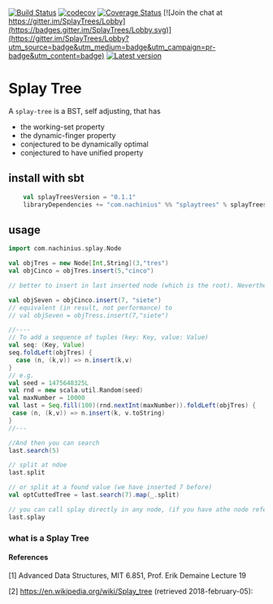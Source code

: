 [![Build Status](https://travis-ci.org/nachinius/SplayTrees.svg?branch=master)](https://travis-ci.org/nachinius/SplayTrees)
[![codecov](https://codecov.io/gh/nachinius/SplayTrees/branch/master/graph/badge.svg)](https://codecov.io/gh/nachinius/SplayTrees)
[![Coverage Status](https://coveralls.io/repos/github/nachinius/SplayTrees/badge.svg?branch=master)](https://coveralls.io/github/nachinius/SplayTrees?branch=master)
[![Join the chat at https://gitter.im/SplayTrees/Lobby](https://badges.gitter.im/SplayTrees/Lobby.svg)](https://gitter.im/SplayTrees/Lobby?utm_source=badge&utm_medium=badge&utm_campaign=pr-badge&utm_content=badge)
[![Latest version](https://index.scala-lang.org/nachinius/splaytrees/splaytrees/latest.svg)](https://index.scala-lang.org/nachinius/splaytrees/splaytrees)


# Splay Tree
A `splay-tree` is a BST, self adjusting, that has

- the working-set property
- the dynamic-finger property
- conjectured to be dynamically optimal
- conjectured to have unified property

## install with sbt
```sbt
    val splayTreesVersion = "0.1.1"
    libraryDependencies += "com.nachinius" %% "splaytrees" % splayTreesVersion
```

## usage

```scala
import com.nachinius.splay.Node

val objTres = new Node[Int,String](3,"tres")
val objCinco = objTres.insert(5,"cinco")

// better to insert in last inserted node (which is the root). Nevertheless you may insert anywhere, but if you use a node that is not already the root, the system will invoke an extra `splay` call

val objSeven = objCinco.insert(7, "siete")
// equivalent (in result, not performance) to
// val objSeven = objTress.insert(7,"siete")

//----
// To add a sequence of tuples (key: Key, value: Value)
val seq: (Key, Value)
seq.foldLeft(objTres) {
  case (n, (k,v)) => n.insert(k,v)
}
// e.g.
val seed = 1475648325L
val rnd = new scala.util.Random(seed)
val maxNumber = 10000
val last = Seq.fill(100)(rnd.nextInt(maxNumber)).foldLeft(objTres) {
 case (n, (k,v)) => n.insert(k, v.toString)
}
//--- 

//And then you can search
last.search(5)

// split at ndoe
last.split

// or split at a found value (we have inserted 7 before)
val optCuttedTree = last.search(7).map(_.split)

// you can call splay directly in any node, (if you have athe node reference)
last.splay

```
    
    
    

### what is a Splay Tree

#### References
[1] Advanced Data Structures, MIT 6.851, Prof. Erik Demaine Lecture 19

[2] https://en.wikipedia.org/wiki/Splay_tree (retrieved 2018-february-05):





